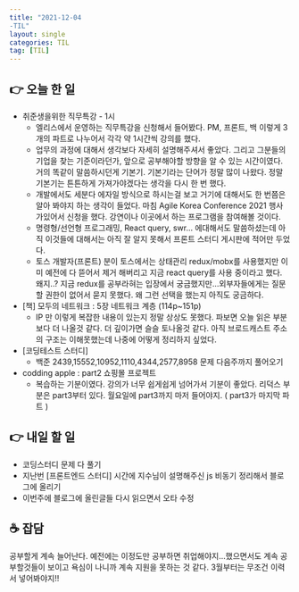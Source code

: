 ```yaml
---
title: "2021-12-04
-TIL"
layout: single
categories: TIL
tag: [TIL]
---
```


## 👉 오늘 한 일

- 취준생을위한 직무특강 - 1시
    - 엘리스에서 운영하는 직무특강을 신청해서 들어봤다. PM, 프론트, 백 이렇게 3개의 파트로 나누어서 각각 약 1시간씩 강의를 했다.
    - 업무의 과정에 대해서 생각보다 자세히 설명해주셔서 좋았다. 그리고 그분들의 기업을 찾는 기준이라던가, 앞으로 공부해야할 방향을 알 수 있는 시간이였다.
    거의 똑같이 말씀하시던게 기본기. 기본기라는 단어가 정말 많이 나왔다. 
    정말 기본기는 튼튼하게 가져가야겠다는 생각을 다시 한 번 했다.
    - 개발에서도 세분다 에자일 방식으로 하시는걸 보고 거기에 대해서도 한 번쯤은 알아 봐야지 하는 생각이 들었다.  마침 Agile Korea Conference 2021 행사 가있어서 신청을 했다. 강연이나 이곳에서 하는 프로그램을 참여해볼 것이다.
    - 명령형/선언형 프로그래밍, React query, swr... 에대해서도 말씀하셨는데 아직 이것들에 대해서는 아직 잘 알지 못해서 프론트 스터디 게시판에 적어만 두었다.
    - 토스 개발자(프론트) 분이 토스에서는 상태관리 redux/mobx를 사용했지만 이미 예전에 다 뜯어서 제거 해버리고 지금 react query를 사용 중이라고 했다. 왜지..? 지금 redux를 공부라혀는 입장에서 궁금했지만...외부자들에게는 질문할 권한이 없어서 묻지 못했다.
    왜 그런 선택을 했는지 아직도 궁금하다.
- [책] 모두의 네트워크 : 5장 네트워크 계층 (114p~151p)
    - IP 만 이렇게 복잡한 내용이 있는지 정말 상상도 못했다. 파보면 오늘 읽은 부분보다 더 나올것 같다. 더 깊이가면 슬슬 토나올것 같다. 아직 브로드캐스트 주소의 구조는 이해못했는데 나중에 어떻게 정리하지 싶었다.
- [코딩테스트 스터디]
    - 백준 2439,15552,10952,1110,4344,2577,8958 문제 다음주까지 풀어오기
- codding apple : part2 쇼핑몰 프로젝트
    - 복습하는 기분이였다. 강의가 너무 쉽게쉽게 넘어가서 기분이 좋았다. 리덕스 부분은 part3부터 있다. 월요일에 part3까지 마저 들어야지. ( part3가 마지막 파트 )

## 👉 내일 할 일

- 코딩스터디 문제 다 풀기
- 지난번 [프론트엔드 스터디] 시간에 지수님이 설명해주신 js 비동기 정리해서 블로그에 올리기
- 이번주에 블로그에 올린글들 다시 읽으면서 오타 수정

## ☕ 잡담

공부할게 계속 늘어난다. 예전에는 이정도만 공부하면 취업해야지...했으면서도 계속 공부할것들이 보이고 욕심이 나니까 계속 지원을 못하는 것 같다. 3월부터는 무조건 이력서 넣어봐야지!!

<br /><br /><br /><br />
